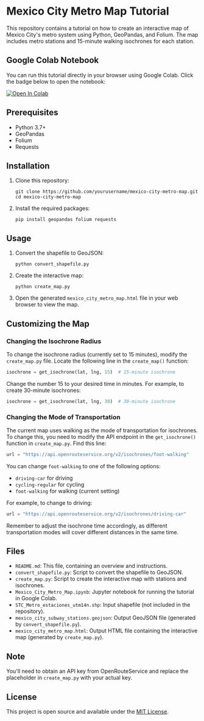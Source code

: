 # Mexico City Metro Map Tutorial

This repository contains a tutorial on how to create an interactive map of Mexico City's metro system using Python, GeoPandas, and Folium. The map includes metro stations and 15-minute walking isochrones for each station.

## Google Colab Notebook

You can run this tutorial directly in your browser using Google Colab. Click the badge below to open the notebook:

[![Open In Colab](https://colab.research.google.com/assets/colab-badge.svg)](https://colab.research.google.com/drive/1CX79GTt6zK9dgm5pa2LHt3lf9vwFO26h?usp=sharing)

## Prerequisites

- Python 3.7+
- GeoPandas
- Folium
- Requests

## Installation

1. Clone this repository:
   ```
   git clone https://github.com/yourusername/mexico-city-metro-map.git
   cd mexico-city-metro-map
   ```

2. Install the required packages:
   ```
   pip install geopandas folium requests
   ```

## Usage

1. Convert the shapefile to GeoJSON:
   ```
   python convert_shapefile.py
   ```

2. Create the interactive map:
   ```
   python create_map.py
   ```

3. Open the generated `mexico_city_metro_map.html` file in your web browser to view the map.

## Customizing the Map

### Changing the Isochrone Radius

To change the isochrone radius (currently set to 15 minutes), modify the `create_map.py` file. Locate the following line in the `create_map()` function:

```python
isochrone = get_isochrone(lat, lng, 15)  # 15-minute isochrone
```

Change the number 15 to your desired time in minutes. For example, to create 30-minute isochrones:

```python
isochrone = get_isochrone(lat, lng, 30)  # 30-minute isochrone
```

### Changing the Mode of Transportation

The current map uses walking as the mode of transportation for isochrones. To change this, you need to modify the API endpoint in the `get_isochrone()` function in `create_map.py`. Find this line:

```python
url = "https://api.openrouteservice.org/v2/isochrones/foot-walking"
```

You can change `foot-walking` to one of the following options:
- `driving-car` for driving
- `cycling-regular` for cycling
- `foot-walking` for walking (current setting)

For example, to change to driving:

```python
url = "https://api.openrouteservice.org/v2/isochrones/driving-car"
```

Remember to adjust the isochrone time accordingly, as different transportation modes will cover different distances in the same time.

## Files

- `README.md`: This file, containing an overview and instructions.
- `convert_shapefile.py`: Script to convert the shapefile to GeoJSON.
- `create_map.py`: Script to create the interactive map with stations and isochrones.
- `Mexico_City_Metro_Map.ipynb`: Jupyter notebook for running the tutorial in Google Colab.
- `STC_Metro_estaciones_utm14n.shp`: Input shapefile (not included in the repository).
- `mexico_city_subway_stations.geojson`: Output GeoJSON file (generated by `convert_shapefile.py`).
- `mexico_city_metro_map.html`: Output HTML file containing the interactive map (generated by `create_map.py`).

## Note

You'll need to obtain an API key from OpenRouteService and replace the placeholder in `create_map.py` with your actual key.

## License

This project is open source and available under the [MIT License](LICENSE).
